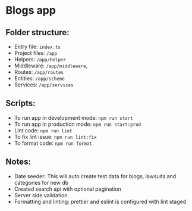 # Blogs app

## Folder structure:

- Entry file: `index.ts`
- Project files: `/app`
- Helpers: `/app/helper`
- Middleware: `/app/middleware`,
- Routes: `/app/routes`
- Entities: `/app/scheme`
- Services: `/app/services`

## Scripts:

- To run app in development mode: `npm run start`
- To run app in production mode: `npm run start:prod`
- Lint code: `npm run lint`
- To fix lint issue: `npm run lint:fix`
- To format code: `npm run format`

## Notes:

- Date seeder: This will auto create test data for blogs, lawsuits and categories for new db
- Created search api with optional pagination
- Server side validation
- Formatting and linting: prettier and eslint is configured with lint staged
